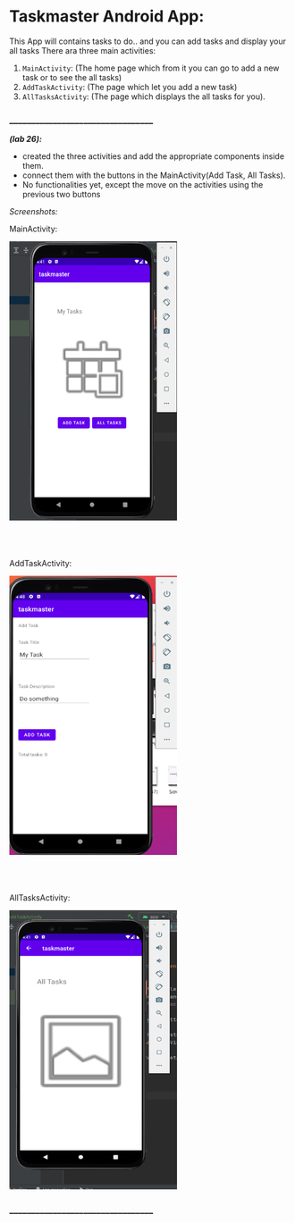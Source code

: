 # Taskmaster Android App:

This App will contains tasks to do.. and you can add tasks and display your all tasks
There ara three main activities:

1. `MainActivity`: (The home page which from it you can go to add a new task or to see the all tasks)
2. `AddTaskActivity`: (The page which let you add a new task)
3. `AllTasksActivity`: (The page which displays the all tasks for you).

### _________________________________

***(lab 26):***

* created the three activities and add the appropriate components inside them.
* connect them with the buttons in the MainActivity(Add Task, All Tasks).
* No functionalities yet, except the move on the activities using the previous two buttons

*Screenshots:*

MainActivity:

<img src="screenshots/Screenshot1.png" alt="Main activity" width="300" height="500"/>

<br>
<br>
<br>
<br>


AddTaskActivity:

<img src="screenshots/Screenshot2.png" alt="Add Task Activity" width="300" height="500"/>
<br>
<br>
<br>
<br>


AllTasksActivity:

<img src="screenshots/Screenshot3.png" alt="All Tasks Activity" width="300" height="500"/>

### _________________________________